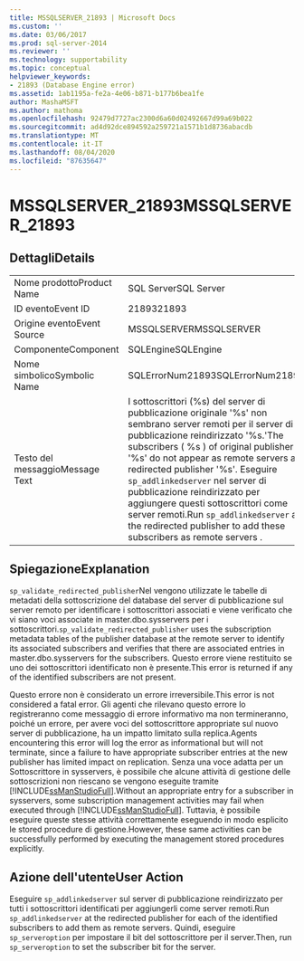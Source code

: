 ```yaml
---
title: MSSQLSERVER_21893 | Microsoft Docs
ms.custom: ''
ms.date: 03/06/2017
ms.prod: sql-server-2014
ms.reviewer: ''
ms.technology: supportability
ms.topic: conceptual
helpviewer_keywords:
- 21893 (Database Engine error)
ms.assetid: 1ab1195a-fe2a-4e06-b871-b177b6bea1fe
author: MashaMSFT
ms.author: mathoma
ms.openlocfilehash: 92479d7727ac2300d6a60d02492667d99a69b022
ms.sourcegitcommit: ad4d92dce894592a259721a1571b1d8736abacdb
ms.translationtype: MT
ms.contentlocale: it-IT
ms.lasthandoff: 08/04/2020
ms.locfileid: "87635647"
---
```

# <a name="mssqlserver_21893"></a><span data-ttu-id="5dff8-102">MSSQLSERVER_21893</span><span class="sxs-lookup"><span data-stu-id="5dff8-102">MSSQLSERVER_21893</span></span>
    
## <a name="details"></a><span data-ttu-id="5dff8-103">Dettagli</span><span class="sxs-lookup"><span data-stu-id="5dff8-103">Details</span></span>  
  
|||  
|-|-|  
|<span data-ttu-id="5dff8-104">Nome prodotto</span><span class="sxs-lookup"><span data-stu-id="5dff8-104">Product Name</span></span>|<span data-ttu-id="5dff8-105">SQL Server</span><span class="sxs-lookup"><span data-stu-id="5dff8-105">SQL Server</span></span>|  
|<span data-ttu-id="5dff8-106">ID evento</span><span class="sxs-lookup"><span data-stu-id="5dff8-106">Event ID</span></span>|<span data-ttu-id="5dff8-107">21893</span><span class="sxs-lookup"><span data-stu-id="5dff8-107">21893</span></span>|  
|<span data-ttu-id="5dff8-108">Origine evento</span><span class="sxs-lookup"><span data-stu-id="5dff8-108">Event Source</span></span>|<span data-ttu-id="5dff8-109">MSSQLSERVER</span><span class="sxs-lookup"><span data-stu-id="5dff8-109">MSSQLSERVER</span></span>|  
|<span data-ttu-id="5dff8-110">Componente</span><span class="sxs-lookup"><span data-stu-id="5dff8-110">Component</span></span>|<span data-ttu-id="5dff8-111">SQLEngine</span><span class="sxs-lookup"><span data-stu-id="5dff8-111">SQLEngine</span></span>|  
|<span data-ttu-id="5dff8-112">Nome simbolico</span><span class="sxs-lookup"><span data-stu-id="5dff8-112">Symbolic Name</span></span>|<span data-ttu-id="5dff8-113">SQLErrorNum21893</span><span class="sxs-lookup"><span data-stu-id="5dff8-113">SQLErrorNum21893</span></span>|  
|<span data-ttu-id="5dff8-114">Testo del messaggio</span><span class="sxs-lookup"><span data-stu-id="5dff8-114">Message Text</span></span>|<span data-ttu-id="5dff8-115">I sottoscrittori (%s) del server di pubblicazione originale '%s' non sembrano server remoti per il server di pubblicazione reindirizzato '%s.'</span><span class="sxs-lookup"><span data-stu-id="5dff8-115">The subscribers ( %s ) of original publisher '%s' do not appear as remote servers at redirected publisher '%s'.</span></span> <span data-ttu-id="5dff8-116">Eseguire `sp_addlinkedserver` nel server di pubblicazione reindirizzato per aggiungere questi sottoscrittori come server remoti.</span><span class="sxs-lookup"><span data-stu-id="5dff8-116">Run `sp_addlinkedserver` at the redirected publisher to add these subscribers as remote servers .</span></span>|  
  
## <a name="explanation"></a><span data-ttu-id="5dff8-117">Spiegazione</span><span class="sxs-lookup"><span data-stu-id="5dff8-117">Explanation</span></span>  
 <span data-ttu-id="5dff8-118">`sp_validate_redirected_publisher`Nel  vengono utilizzate le tabelle di metadati della sottoscrizione del database del server di pubblicazione sul server remoto per identificare i sottoscrittori associati e viene verificato che vi siano voci associate in master.dbo.sysservers per i sottoscrittori.</span><span class="sxs-lookup"><span data-stu-id="5dff8-118">`sp_validate_redirected_publisher` uses the subscription metadata tables of the publisher database at the remote server to identify its associated subscribers and verifies that there are associated entries in master.dbo.sysservers for the subscribers.</span></span> <span data-ttu-id="5dff8-119">Questo errore viene restituito se uno dei sottoscrittori identificato non è presente.</span><span class="sxs-lookup"><span data-stu-id="5dff8-119">This error is returned if any of the identified subscribers are not present.</span></span>  
  
 <span data-ttu-id="5dff8-120">Questo errore non è considerato un errore irreversibile.</span><span class="sxs-lookup"><span data-stu-id="5dff8-120">This error is not considered a fatal error.</span></span> <span data-ttu-id="5dff8-121">Gli agenti che rilevano questo errore lo registreranno come messaggio di errore informativo ma non termineranno, poiché un errore, per avere voci del sottoscrittore appropriate sul nuovo server di pubblicazione, ha un impatto limitato sulla replica.</span><span class="sxs-lookup"><span data-stu-id="5dff8-121">Agents encountering this error will log the error as informational but will not terminate, since a failure to have appropriate subscriber entries at the new publisher has limited impact on replication.</span></span> <span data-ttu-id="5dff8-122">Senza una voce adatta per un Sottoscrittore in sysservers, è possibile che alcune attività di gestione delle sottoscrizioni non riescano se vengono eseguite tramite [!INCLUDE[ssManStudioFull](../../includes/ssmanstudiofull-md.md)].</span><span class="sxs-lookup"><span data-stu-id="5dff8-122">Without an appropriate entry for a subscriber in sysservers, some subscription management activities may fail when executed through [!INCLUDE[ssManStudioFull](../../includes/ssmanstudiofull-md.md)].</span></span> <span data-ttu-id="5dff8-123">Tuttavia, è possibile eseguire queste stesse attività correttamente eseguendo in modo esplicito le stored procedure di gestione.</span><span class="sxs-lookup"><span data-stu-id="5dff8-123">However, these same activities can be successfully performed by executing the management stored procedures explicitly.</span></span>  
  
## <a name="user-action"></a><span data-ttu-id="5dff8-124">Azione dell'utente</span><span class="sxs-lookup"><span data-stu-id="5dff8-124">User Action</span></span>  
 <span data-ttu-id="5dff8-125">Eseguire `sp_addlinkedserver` sul server di pubblicazione reindirizzato per tutti i sottoscrittori identificati per aggiungerli come server remoti.</span><span class="sxs-lookup"><span data-stu-id="5dff8-125">Run `sp_addlinkedserver` at the redirected publisher for each of the identified subscribers to add them as remote servers.</span></span> <span data-ttu-id="5dff8-126">Quindi, eseguire `sp_serveroption` per impostare il bit del sottoscrittore per il server.</span><span class="sxs-lookup"><span data-stu-id="5dff8-126">Then, run `sp_serveroption` to set the subscriber bit for the server.</span></span>  
  
  
